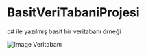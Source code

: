 # BasitVeriTabaniProjesi
c# ile yazılmış basit bir veritabanı örneği 



![Image Veritabanı](https://i.hizliresim.com/gybP8z.png)

